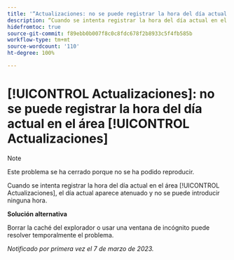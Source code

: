 ```yaml
---
title: '“Actualizaciones: no se puede registrar la hora del día actual en el área Actualizaciones”'
description: “Cuando se intenta registrar la hora del día actual en el área Actualizaciones, el día actual aparece atenuado y no se puede introducir ninguna hora”.
hidefromtoc: true
source-git-commit: f89ebb0b007f8c0c8fdc678f2b8933c5f4fb585b
workflow-type: tm+mt
source-wordcount: '110'
ht-degree: 100%

---
```



# [!UICONTROL Actualizaciones]: no se puede registrar la hora del día actual en el área [!UICONTROL Actualizaciones]

>[!NOTE]
>
>Este problema se ha cerrado porque no se ha podido reproducir.

Cuando se intenta registrar la hora del día actual en el área [!UICONTROL Actualizaciones], el día actual aparece atenuado y no se puede introducir ninguna hora.

**Solución alternativa**

Borrar la caché del explorador o usar una ventana de incógnito puede resolver temporalmente el problema.

_Notificado por primera vez el 7 de marzo de 2023._

